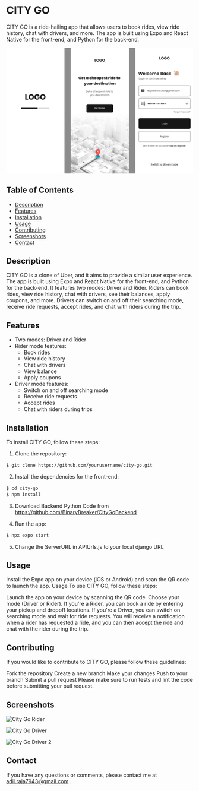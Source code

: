 # CITY GO

CITY GO is a ride-hailing app that allows users to book rides, view ride history, chat with drivers, and more. The app is built using Expo and React Native for the front-end, and Python for the back-end.

![City Go Screenshots](assets/img/CityGOmainSS.png)

## Table of Contents

- [Description](#description)
- [Features](#features)
- [Installation](#installation)
- [Usage](#usage)
- [Contributing](#contributing)
- [Screenshots](#screenshots)
- [Contact](#contact)

## Description

CITY GO is a clone of Uber, and it aims to provide a similar user experience. The app is built using Expo and React Native for the front-end, and Python for the back-end. It features two modes: Driver and Rider. Riders can book rides, view ride history, chat with drivers, see their balances, apply coupons, and more. Drivers can switch on and off their searching mode, receive ride requests, accept rides, and chat with riders during the trip.

## Features

- Two modes: Driver and Rider
- Rider mode features:
  - Book rides
  - View ride history
  - Chat with drivers
  - View balance
  - Apply coupons
- Driver mode features:
  - Switch on and off searching mode
  - Receive ride requests
  - Accept rides
  - Chat with riders during trips

## Installation

To install CITY GO, follow these steps:

1. Clone the repository:

```bash
$ git clone https://github.com/yourusername/city-go.git
```
2. Install the dependencies for the front-end:

```bash
$ cd city-go
$ npm install
```
3. Download Backend Python Code from https://github.com/BinaryBreaker/CityGoBackend

4. Run the app:
```bash
$ npx expo start

````
5. Change the ServerURL in APIUrls.js to your local django URL

## Usage


Install the Expo app on your device (iOS or Android) and scan the QR code to launch the app.
Usage
To use CITY GO, follow these steps:

Launch the app on your device by scanning the QR code.
Choose your mode (Driver or Rider).
If you're a Rider, you can book a ride by entering your pickup and dropoff locations.
If you're a Driver, you can switch on searching mode and wait for ride requests. You will receive a notification when a rider has requested a ride, and you can then accept the ride and chat with the rider during the trip.

## Contributing
If you would like to contribute to CITY GO, please follow these guidelines:

Fork the repository
Create a new branch
Make your changes
Push to your branch
Submit a pull request
Please make sure to run tests and lint the code before submitting your pull request.

## Screenshots


![City Go Rider ](assets/img/CityGoRiderSS.png)

![City Go Driver](/assets/img/CityGoDriverSS.png)

![City Go Driver 2](/assets/img/CityGoDriverSS2.png)


## Contact
If you have any questions or comments, please contact me at adil.raja7943@gmail.com .

